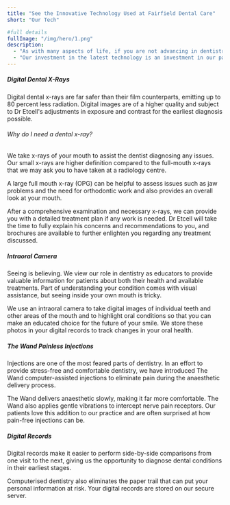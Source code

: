```yaml
---
title: "See the Innovative Technology Used at Fairfield Dental Care"
short: "Our Tech"

#full details
fullImage: "/img/hero/1.png"
description:
  - "As with many aspects of life, if you are not advancing in dentistry, you are becoming out of date. Staying on the leading edge of the dental profession is important to Dr Etcell so that he can continually improve and perfect the dentistry he provides."
  - "Our investment in the latest technology is an investment in our patients’ smiles. Here are some of the ways that modern dentistry improves the care and the results you can count on in our Fairfield dental practice."
---
```


##### Digital Dental X-Rays

Digital dental x-rays are far safer than their film counterparts, emitting up to 80 percent less radiation. Digital images are of a higher quality and subject to Dr Etcell's adjustments in exposure and contrast for the earliest diagnosis possible.

###### Why do I need a dental x-ray?

We take x-rays of your mouth to assist the dentist diagnosing any issues. Our small x-rays are higher definition compared to the full-mouth x-rays that we may ask you to have taken at a radiology centre.

A large full mouth x-ray (OPG) can be helpful to assess issues such as jaw problems and the need for orthodontic work and also provides an overall look at your mouth.

After a comprehensive examination and necessary x-rays, we can provide you with a detailed treatment plan if any work is needed. Dr Etcell will take the time to fully explain his concerns and recommendations to you, and brochures are available to further enlighten you regarding any treatment discussed.

##### Intraoral Camera

Seeing is believing. We view our role in dentistry as educators to provide valuable information for patients about both their health and available treatments. Part of understanding your condition comes with visual assistance, but seeing inside your own mouth is tricky.

We use an intraoral camera to take digital images of individual teeth and other areas of the mouth and to highlight oral conditions so that you can make an educated choice for the future of your smile. We store these photos in your digital records to track changes in your oral health.

##### The Wand Painless Injections

Injections are one of the most feared parts of dentistry. In an effort to provide stress-free and comfortable dentistry, we have introduced The Wand computer-assisted injections to eliminate pain during the anaesthetic delivery process.

The Wand delivers anaesthetic slowly, making it far more comfortable. The Wand also applies gentle vibrations to intercept nerve pain receptors. Our patients love this addition to our practice and are often surprised at how pain-free injections can be.

##### Digital Records

Digital records make it easier to perform side-by-side comparisons from one visit to the next, giving us the opportunity to diagnose dental conditions in their earliest stages.

Computerised dentistry also eliminates the paper trail that can put your personal information at risk. Your digital records are stored on our secure server.
